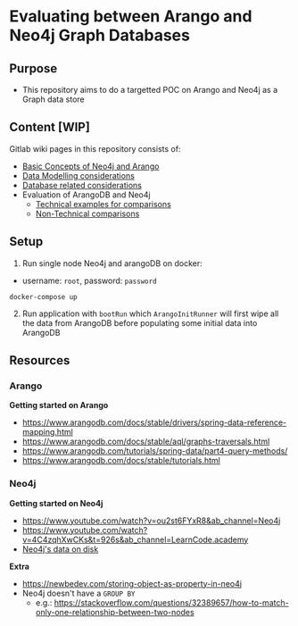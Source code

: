 # Evaluating between Arango and Neo4j Graph Databases
## Purpose
- This repository aims to do a targetted POC on Arango and Neo4j as a Graph data store

## Content [WIP]
Gitlab wiki pages in this repository consists of: 
- [Basic Concepts of Neo4j and Arango](https://gitlab.com/qingru97/graph-databases/-/wikis/Basic-Concepts-of-ArangoDB-and-Neo4j)
- [Data Modelling considerations](https://gitlab.com/qingru97/graph-databases/-/wikis/Data-Modelling)
- [Database related considerations](https://gitlab.com/qingru97/graph-databases/-/wikis/Database-related-Concepts)
- Evaluation of ArangoDB and Neo4j
  - [Technical examples for comparisons](https://gitlab.com/qingru97/graph-databases/-/wikis/Evaluation-of-ArangoDB-and-Neo4J-(Technical-Comparisons))
  - [Non-Technical comparisons](https://gitlab.com/qingru97/graph-databases/-/wikis/Evaluation-of-ArangoDB-and-Neo4J-(Non-Technical-Comparisons))

## Setup
1. Run single node Neo4j and arangoDB on docker:
- username: `root`, password: `password`
```
docker-compose up
```
2. Run application with `bootRun` which `ArangoInitRunner` will first wipe all the data from ArangoDB before populating some initial data into ArangoDB

## Resources
### Arango
**Getting started on Arango**
- https://www.arangodb.com/docs/stable/drivers/spring-data-reference-mapping.html
- https://www.arangodb.com/docs/stable/aql/graphs-traversals.html
- https://www.arangodb.com/tutorials/spring-data/part4-query-methods/
- https://www.arangodb.com/docs/stable/tutorials.html

### Neo4j
**Getting started on Neo4j**
- https://www.youtube.com/watch?v=ou2st6FYxR8&ab_channel=Neo4j
- https://www.youtube.com/watch?v=4C4zqhXwCKs&t=926s&ab_channel=LearnCode.academy
- [Neo4j's data on disk](https://neo4j.com/developer/kb/understanding-data-on-disk/#:~:text=Properties%20are%20stored%20as%20a,its%20start%20and%20end%20node.)

**Extra**
- https://newbedev.com/storing-object-as-property-in-neo4j
- Neo4j doesn't have a `GROUP BY`
    - e.g.: https://stackoverflow.com/questions/32389657/how-to-match-only-one-relationship-between-two-nodes
